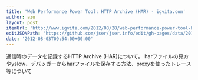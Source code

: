```yaml
---
title: 'Web Performance Power Tool: HTTP Archive (HAR) - igvita.com'
author: azu
layout: post
itemUrl: 'http://www.igvita.com/2012/08/28/web-performance-power-tool-http-archive-har/'
editJSONPath: 'https://github.com/jser/jser.info/edit/gh-pages/data/2012/08/index.json'
date: '2012-08-03T09:54:00+00:00'
---
```

通信時のデータを記録するHTTP Archive (HAR)について。
harファイルの見方やyslow、デバッガーからharファイルを保存する方法、proxyを使ったトレース等について
